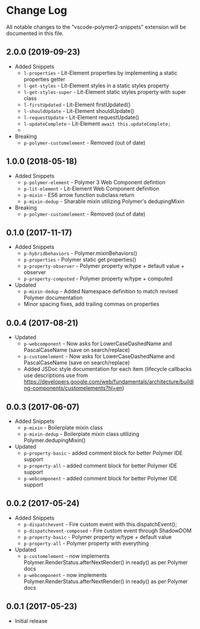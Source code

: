 # Change Log
All notable changes to the "vscode-polymer2-snippets" extension will be documented in this file.

## 2.0.0 (2019-09-23)
- Added Snippets
  - `l-properties` - Lit-Element properties by implementing a static properties getter
  - `l-get-styles` - Lit-Element styles in a static styles property
  - `l-get-styles-super` - Lit-Element static styles property with super class
  - `l-firstUpdated` - Lit-Element firstUpdated()
  - `l-shouldUpdate` - Lit-Element shouldUpdate()
  - `l-requestUpdate` - Lit-Element requestUpdate()
  - `l-updateComplete` - Lit-Element `await this.updateComplete;`
  -
- Breaking
  - `p-polymer-customelement` - Removed (out of date)

## 1.0.0 (2018-05-18)
- Added Snippets
  - `p-polymer-element` - Polymer 3 Web Component defintion
  - `p-lit-element` - Lit-Element Web Component definition
  - `p-mixin` - ES6 arrow function subclass return
  - `p-mixin-dedup` - Sharable mixin utilizing Polymer's dedupingMixin
- Breaking
  - `p-polymer-customelement` - Removed (out of date)

## 0.1.0 (2017-11-17)
- Added Snippets
  - `p-hybridbehaviors` - Polymer.mixinBehaviors()
  - `p-properties` - Polymer static get properties()
  - `p-property-observer` - Polymer property w/type + default value + observer
  - `p-property-computed` - Polymer property w/type + computed
- Updated
  - `p-mixin-dedup` - Added Namespace definition to match revised Polymer documentation
  - Minor spacing fixes, add trailing commas on properties

## 0.0.4 (2017-08-21)
- Updated
  - `p-webcomponent`  - Now asks for LowerCaseDashedName and PascalCaseName (save on search/replace)
  - `p-customelement` - Now asks for LowerCaseDashedName and PascalCaseName (save on search/replace)
  - Added JSDoc style documentation for each item (lifecycle callbacks use descriptions use from https://developers.google.com/web/fundamentals/architecture/building-components/customelements?hl=en)

## 0.0.3 (2017-06-07)
- Added Snippets
  - `p-mixin`                  - Boilerplate mixin class
  - `p-mixin-dedup`            - Boilerplate mixin class utilizing Polymer.dedupingMixin()
- Updated
  - `p-property-basic` - added comment block for better Polymer IDE support
  - `p-property-all` - added comment block for better Polymer IDE support
  - `p-webcomponent` - added comment block for better Polymer IDE support

## 0.0.2 (2017-05-24)
- Added Snippets
  - `p-dispatchevent`          -  Fire custom event with this.dispatchEvent();
  - `p-dispatchevent-composed` - Fire custom event through ShadowDOM
  - `p-property-basic`         - Polymer property w/type + default value
  - `p-property-all`           - Polymer property with everything
- Updated
  - `p-customelement` - now implements Polymer.RenderStatus.afterNextRender() in ready() as per Polymer docs
  - `p-webcomponent` - now implements Polymer.RenderStatus.afterNextRender() in ready() as per Polymer docs

## 0.0.1 (2017-05-23)
- Initial release